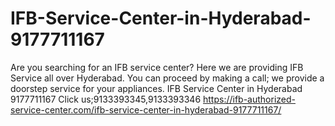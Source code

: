 # IFB-Service-Center-in-Hyderabad-9177711167
Are you searching for an IFB service center? Here we are providing IFB Service all over Hyderabad. You can proceed by making a call; we provide a doorstep service for your appliances. IFB Service Center in Hyderabad 9177711167 Click us;9133393345,9133393346  https://ifb-authorized-service-center.com/ifb-service-center-in-hyderabad-9177711167/
